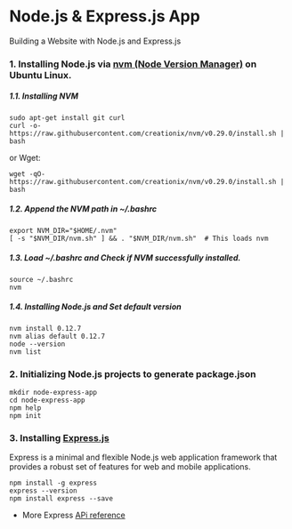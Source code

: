 # Node.js & Express.js App
Building a Website with Node.js and Express.js
### 1. Installing Node.js via [nvm (Node Version Manager)](https://github.com/creationix/nvm) on Ubuntu Linux.
##### 1.1. Installing NVM
```
sudo apt-get install git curl
curl -o- https://raw.githubusercontent.com/creationix/nvm/v0.29.0/install.sh | bash
```
or Wget:
```
wget -qO- https://raw.githubusercontent.com/creationix/nvm/v0.29.0/install.sh | bash
```
##### 1.2. Append the NVM path in ~/.bashrc
```
export NVM_DIR="$HOME/.nvm"
[ -s "$NVM_DIR/nvm.sh" ] && . "$NVM_DIR/nvm.sh"  # This loads nvm
```
##### 1.3. Load ~/.bashrc and Check if NVM successfully installed.
```
source ~/.bashrc
nvm
```
##### 1.4. Installing Node.js and Set default version
```
nvm install 0.12.7
nvm alias default 0.12.7
node --version
nvm list
```
### 2. Initializing Node.js projects to generate **package.json**
```
mkdir node-express-app
cd node-express-app
npm help
npm init
```
### 3. Installing [Express.js](http://expressjs.com)
Express is a minimal and flexible Node.js web application framework that provides a robust set of features for web and mobile applications.
```
npm install -g express
express --version
npm install express --save
```
- More Express [APi reference](http://expressjs.com/en/4x/api.html)
